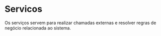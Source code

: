 # Servicos

Os serviços servem para realizar chamadas externas e resolver regras de negócio relacionada ao sistema.
